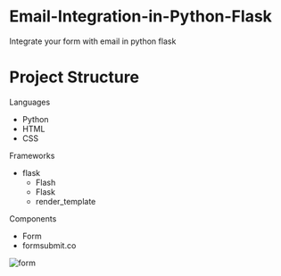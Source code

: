 # Email-Integration-in-Python-Flask
Integrate your form with email in python flask

# Project Structure
Languages
- Python
- HTML
- CSS

Frameworks
- flask
  - Flash
  - Flask
  - render_template

Components
- Form
- formsubmit.co



![form](https://user-images.githubusercontent.com/86302851/226105736-19b8cf1d-252d-4ad2-a125-244d4269eb8c.png)

